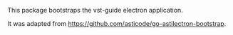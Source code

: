 This package bootstraps the vst-guide electron application.

It was adapted from https://github.com/asticode/go-astilectron-bootstrap.
